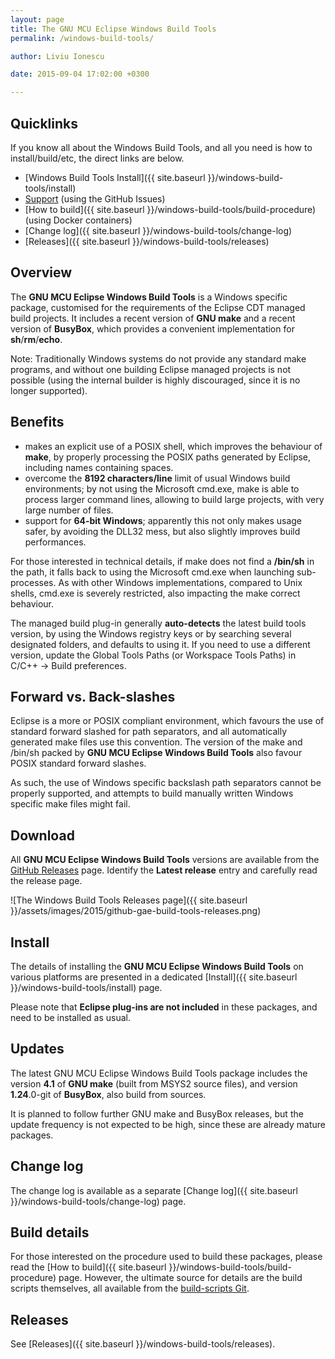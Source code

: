 ```yaml
---
layout: page
title: The GNU MCU Eclipse Windows Build Tools
permalink: /windows-build-tools/

author: Liviu Ionescu

date: 2015-09-04 17:02:00 +0300

---
```


## Quicklinks

If you know all about the Windows Build Tools, and all you need is how to install/build/etc, the direct links are below.

* [Windows Build Tools Install]({{ site.baseurl }}/windows-build-tools/install)
* [Support](https://github.com/gnu-mcu-eclipse/windows-build-tools/issues/1)  (using the GitHub Issues)
* [How to build]({{ site.baseurl }}/windows-build-tools/build-procedure) (using Docker containers)
* [Change log]({{ site.baseurl }}/windows-build-tools/change-log)
* [Releases]({{ site.baseurl }}/windows-build-tools/releases)

## Overview

The **GNU MCU Eclipse Windows Build Tools** is a Windows specific package, customised for the requirements of the Eclipse CDT managed build projects. It includes a recent version of **GNU make** and a recent version of **BusyBox**, which provides a convenient implementation for **sh**/**rm**/**echo**.

Note: Traditionally Windows systems do not provide any standard make programs, and without one building Eclipse managed projects is not possible (using the internal builder is highly discouraged, since it is no longer supported).

## Benefits

- makes an explicit use of a POSIX shell, which improves the behaviour of **make**, by properly processing the POSIX paths generated by Eclipse, including names containing spaces.
- overcome the **8192 characters/line** limit of usual Windows build environments; by not using the Microsoft cmd.exe, make is able to process larger command lines, allowing to build large projects, with very large number of files.
- support for **64-bit Windows**; apparently this not only makes usage safer, by avoiding the DLL32 mess, but also slightly improves build performances.

For those interested in technical details, if make does not find a **/bin/sh** in the path, it falls back to using the Microsoft cmd.exe when launching sub-processes. As with other Windows implementations, compared to Unix shells, cmd.exe is severely restricted, also impacting the make correct behaviour.

The managed build plug-in generally **auto-detects** the latest build tools version, by using the Windows registry keys or by searching several designated folders, and defaults to using it. If you need to use a different version, update the Global Tools Paths (or Workspace Tools Paths) in C/C++ → Build preferences.

## Forward vs. Back-slashes

Eclipse is a more or POSIX compliant environment, which favours the use of standard forward slashed for path separators, and all automatically generated make files use this convention. The version of the make and /bin/sh packed by **GNU MCU Eclipse Windows Build Tools** also favour POSIX standard forward slashes.

As such, the use of Windows specific backslash path separators cannot be properly supported, and attempts to build manually written Windows specific make files might fail.

## Download

All **GNU MCU Eclipse Windows Build Tools** versions are available from the [GitHub Releases](https://github.com/gnu-mcu-eclipse/windows-build-tools/releases) page. Identify the **Latest release** entry and carefully read the release page.

![The Windows Build Tools Releases page]({{ site.baseurl }}/assets/images/2015/github-gae-build-tools-releases.png)

## Install

The details of installing the **GNU MCU Eclipse Windows Build Tools** on various platforms are presented in a dedicated [Install]({{ site.baseurl }}/windows-build-tools/install) page.

Please note that **Eclipse plug-ins are not included** in these packages, and need to be installed as usual.

## Updates

The latest GNU MCU Eclipse Windows Build Tools package includes the version **4.1** of **GNU make** (built from MSYS2 source files), and version **1.24**.0-git of **BusyBox**, also build from sources.

It is planned to follow further GNU make and BusyBox releases, but the update frequency is not expected to be high, since these are already mature packages.

## Change log

The change log is available as a separate [Change log]({{ site.baseurl }}/windows-build-tools/change-log) page.

## Build details

For those interested on the procedure used to build these packages, please read the [How to build]({{ site.baseurl }}/windows-build-tools/build-procedure) page. However, the ultimate source for details are the build scripts themselves, all available from the [build-scripts Git](https://github.com/gnu-mcu-eclipse/build-scripts/tree/master/scripts).

## Releases

See [Releases]({{ site.baseurl }}/windows-build-tools/releases).
